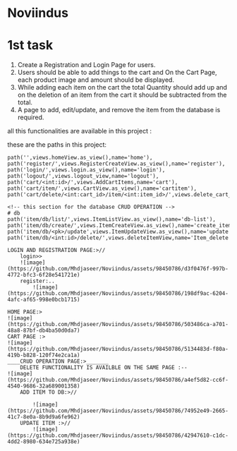 # Noviindus

# 1st task

1. Create a Registration and Login Page for users.
2. Users should be able to add things to the cart and On the Cart Page, each product image and amount should be displayed.
3. While adding each item on the cart the total Quantity should add up and on the deletion of an item from the cart it should be subtracted from the total.
4. A page to add, edit/update, and remove the item from the database is required.


all this functionalities are available in this project :


these are the paths  in this project:

    path('',views.homeView.as_view(),name='home'),
    path('register/',views.RegisterCreateView.as_view(),name='register'),
    path('login/',views.login.as_view(),name='login'),
    path('logout/',views.logout_view,name='logout'),
    path('cart/<int:id>/',views.AddCartItems,name='cart'),
    path('cart/item/',views.CartView.as_view(),name='cartitem'),
    path('cart/delete/<int:cart_id>/item/<int:item_id>/',views.delete_cart_item,name="delete"),

    <!-- this section for the database CRUD OPERATION -->
    # db
    path('item/db/list/',views.ItemListView.as_view(),name='db-list'),
    path('item/db/create/',views.ItemCreateView.as_view(),name='create_items'),
    path('item/db/<pk>/update',views.ItemUpdateView.as_view(),name='update'),
    path('item/db/<int:id>/delete/',views.deleteItemView,name='Item_delete')
    
    LOGIN AND REGISTRATION PAGE:>//
        login>>
        ![image](https://github.com/Mhdjaseer/Noviindus/assets/98450786/d3f0476f-997b-4772-bfc3-6f28e541721e)
        register:..
            ![image](https://github.com/Mhdjaseer/Noviindus/assets/98450786/198df9ac-6204-4afc-af65-998e0bcb1715)

    HOME PAGE:>
    ![image](https://github.com/Mhdjaseer/Noviindus/assets/98450786/503486ca-a701-48a8-87bf-db4ba50d0da7)
    CART PAGE :>
    ![image](https://github.com/Mhdjaseer/Noviindus/assets/98450786/5134483d-f80a-419b-b828-120f74e2ca1a)
    ____CRUD OPERATION PAGE:>_______
        DELETE FUNCTIONALITY IS AVAILBLE ON THE SAME PAGE :--
    ![image](https://github.com/Mhdjaseer/Noviindus/assets/98450786/a4ef5d82-cc6f-4540-9686-32a689001358)
        ADD ITEM TO DB:>//
            
            ![image](https://github.com/Mhdjaseer/Noviindus/assets/98450786/74952e49-2665-41c7-8e0a-8b9d9a6fe962)
        UPDATE ITEM :>//
            ![image](https://github.com/Mhdjaseer/Noviindus/assets/98450786/42947610-c1dc-4dd2-8980-634e725a938e)
